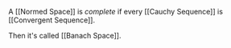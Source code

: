 A [[Normed Space]] is *complete* if every [[Cauchy Sequence]] is [[Convergent Sequence]]. 

Then it's called [[Banach Space]].
